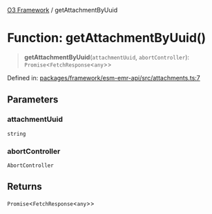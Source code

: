 [O3 Framework](../API.md) / getAttachmentByUuid

# Function: getAttachmentByUuid()

> **getAttachmentByUuid**(`attachmentUuid`, `abortController`): `Promise`\<`FetchResponse`\<`any`\>\>

Defined in: [packages/framework/esm-emr-api/src/attachments.ts:7](https://github.com/UjjawalPrabhat/openmrs-esm-core/blob/main/packages/framework/esm-emr-api/src/attachments.ts#L7)

## Parameters

### attachmentUuid

`string`

### abortController

`AbortController`

## Returns

`Promise`\<`FetchResponse`\<`any`\>\>

